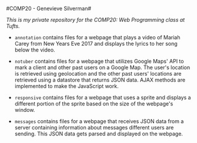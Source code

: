 #COMP20 - Genevieve Silverman#

*This is my private repository for the COMP20: Web Programming class at Tufts.*

* `annotation` contains files for a webpage that plays a video of Mariah
Carey from New Years Eve 2017 and displays the lyrics to her song below the
video.

* `notuber` contains files for a webpage that utilizes Google Maps' API to mark
a client and other past users on a Google Map. The user's location is retrieved
using geolocation and the other past users' locations are retrieved using
a datastore that returns JSON data. AJAX methods are implemented to make
the JavaScript work.

* `responsive` contains files for a webpage that uses a sprite and displays
a different portion of the sprite based on the size of the webpage's window.

* `messages` contains files for a webpage that receives JSON data from a server
containing information about messages different users are sending. This JSON
data gets parsed and displayed on the webpage.
